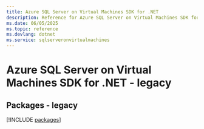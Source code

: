 ```yaml
---
title: Azure SQL Server on Virtual Machines SDK for .NET
description: Reference for Azure SQL Server on Virtual Machines SDK for .NET
ms.date: 06/05/2025
ms.topic: reference
ms.devlang: dotnet
ms.service: sqlserveronvirtualmachines
---
```

# Azure SQL Server on Virtual Machines SDK for .NET - legacy
## Packages - legacy
[!INCLUDE [packages](sql-server-on-virtual-machines-index.md)]